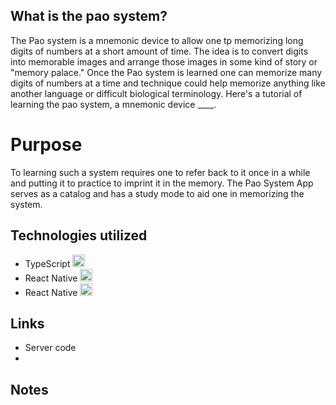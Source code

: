 ## What is the pao system?

The Pao system is a mnemonic device to allow one tp memorizing long digits of numbers at a short amount of time. The idea is to convert digits into memorable images and arrange those images in some kind of story or "memory palace." Once the Pao system is learned one can memorize many digits of numbers at a time and technique could help memorize anything like another language or difficult biological terminology. Here's a tutorial of learning the pao system, a mnemonic device ____.

# Purpose

To learning such a system requires one to refer back to it once in a while and putting it to practice to imprint it in the memory. The Pao System App serves as a catalog and has a study mode to aid one in memorizing the system. 

## Technologies utilized
- TypeScript <img src="https://gist.githubusercontent.com/FormidablePencil/08767773b974a5e26f84ddb558cda01f/raw/441a3b040130c35e3892eb3c8c4fe273cf0347dd/typescript.svg" width="20" title="hover text">
- React Native <img src="https://i.ibb.co/0pNL1RX/react-Native-Logo.png" width="20" title="hover text">
- React Native <img src="https://ibb.co/7W8NTgt" width="20" title="hover text">

## Links

- Server code
- 

## Notes
